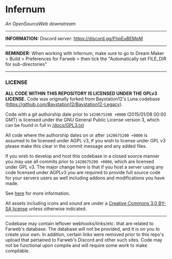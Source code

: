 # Infernum
*An OpenSourceWeb downstream*

---

**INFORMATION:** Discord server: https://discord.gg/FhpEuBEMpM

---

**REMINDER:** When working with Infernum, make sure to go to Dream Maker > Build > Preferences for Farweb > then tick the "Automatically set FILE_DIR for sub-directories"

---

### LICENSE

**ALL CODE WITHIN THIS REPOSITORY IS LICENSED UNDER THE GPLv3 LICENSE.** Code was originally forked from Baystation12's Luna codebase (https://github.com/Baystation12/Baystation12-Legacy).

Code with a git authorship date prior to `1420675200 +0000` (2015/01/08 00:00 GMT) is licensed under the GNU General Public License version 3, which can be found in full in [/docs/GPL3.txt](/docs/GPL3.txt)

All code where the authorship dates on or after `1420675200 +0000` is assumed to be licensed under AGPL v3, if you wish to license under GPL v3 please make this clear in the commit message and any added files.

If you wish to develop and host this codebase in a closed source manner you may use all commits prior to `1420675200 +0000`, which are licensed under GPL v3.  The major change here is that if you host a server using any code licensed under AGPLv3 you are required to provide full source code for your servers users as well including addons and modifications you have made.

See [here](https://www.gnu.org/licenses/why-affero-gpl.html) for more information.

All assets including icons and sound are under a [Creative Commons 3.0 BY-SA license](https://creativecommons.org/licenses/by-sa/3.0/) unless otherwise indicated.

---

Codebase may contain leftover webhooks/links/etc. that are related to Farweb's database. The database will not be provided, and it is on you to create your own. In addition, certain links were removed prior to this repo's upload that pertained to Farweb's Discord and other such sites. Code may not be functional upon compile and will require some work to make compilable.
